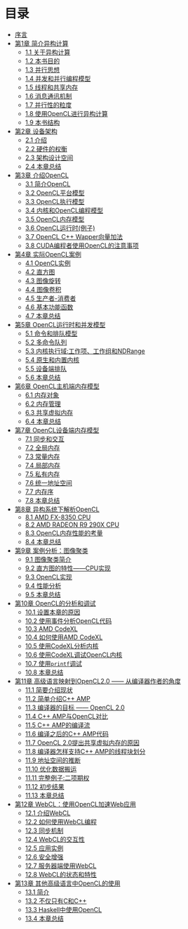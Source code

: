 # 目录

* [序言](content/Foreword/Foreword-chinese.md)
* [第1章 简介异构计算](content/chapter1/1.0-chinese.md)
	* [1.1 关于异构计算](content/chapter1/1.1-chinese.md)
	* [1.2 本书目的](content/chapter1/1.2-chinese.md)
	* [1.3 并行思想](content/chapter1/1.3-chinese.md)
	* [1.4 并发和并行编程模型](content/chapter1/1.4-chinese.md)
	* [1.5 线程和共享内存](content/chapter1/1.5-chinese.md)
	* [1.6 消息通讯机制](content/chapter1/1.6-chinese.md)
	* [1.7 并行性的粒度](content/chapter1/1.7-chinese.md)
	* [1.8 使用OpenCL进行异构计算](content/chapter1/1.8-chinese.md)
	* [1.9 本书结构](content/chapter1/1.9-chinese.md)
* [第2章 设备架构](content/chapter2/2.0-chinese.md)
	* [2.1 介绍](content/chapter2/2.1-chinese.md)
	* [2.2 硬件的权衡](content/chapter2/2.2-chinese.md)
	* [2.3 架构设计空间](content/chapter2/2.3-chinese.md)
	* [2.4 本章总结](content/chapter2/2.4-chinese.md)
* [第3章 介绍OpenCL](content/chapter3/3.0-chinese.md)
	* [3.1 简介OpenCL](content/chapter3/3.1-chinese.md)
	* [3.2 OpenCL平台模型](content/chapter3/3.2-chinese.md)
	* [3.3 OpenCL执行模型](content/chapter3/3.3-chinese.md)
	* [3.4 内核和OpenCL编程模型](content/chapter3/3.4-chinese.md)
	* [3.5 OpenCL内存模型](content/chapter3/3.5-chinese.md)
	* [3.6 OpenCL运行时(例子)](content/chapter3/3.6-chinese.md)
	* [3.7 OpenCL C++ Wapper向量加法](content/chapter3/3.7-chinese.md)
	* [3.8 CUDA编程者使用OpenCL的注意事项](content/chapter3/3.8-chinese.md)
* [第4章 实际OpenCL案例](content/chapter4/4.0-chinese.md)
	* [4.1 OpenCL实例](content/chapter4/4.1-chinese.md)
	* [4.2 直方图](content/chapter4/4.2-chinese.md)
	* [4.3 图像旋转](content/chapter4/4.3-chinese.md)
	* [4.4 图像卷积](content/chapter4/4.4-chinese.md)
	* [4.5 生产者-消费者](content/chapter4/4.5-chinese.md)
	* [4.6 基本功能函数](content/chapter4/4.6-chinese.md)
	* [4.7 本章总结](content/chapter4/4.7-chinese.md)
* [第5章 OpenCL运行时和并发模型](content/chapter5/5.0-chinese.md)
	* [5.1 命令和排队模型](content/chapter5/5.1-chinese.md)
	* [5.2 多命令队列](content/chapter5/5.2-chinese.md)
	* [5.3 内核执行域:工作项、工作组和NDRange](content/chapter5/5.3-chinese.md)
	* [5.4 原生和内置内核](content/chapter5/5.4-chinese.md)
	* [5.5 设备端排队](content/chapter5/5.5-chinese.md)
	* [5.6 本章总结](content/chapter5/5.6-chinese.md)
* [第6章 OpenCL主机端内存模型](content/chapter6/6.0-chinese.md)
	* [6.1 内存对象](content/chapter6/6.1-chinese.md)
	* [6.2 内存管理](content/chapter6/6.2-chinese.md)
	* [6.3 共享虚拟内存](content/chapter6/6.3-chinese.md)
	* [6.4 本章总结](content/chapter6/6.4-chinese.md)
* [第7章 OpenCL设备端内存模型](content/chapter7/7.0-chinese.md)
	* [7.1 同步和交互](content/chapter7/7.1-chinese.md)
	* [7.2 全局内存](content/chapter7/7.2-chinese.md)
	* [7.3 常量内存](content/chapter7/7.3-chinese.md)
	* [7.4 局部内存](content/chapter7/7.4-chinese.md)
	* [7.5 私有内存](content/chapter7/7.5-chinese.md)
	* [7.6 统一地址空间](content/chapter7/7.6-chinese.md)
	* [7.7 内存序](content/chapter7/7.7-chinese.md)
	* [7.8 本章总结](content/chapter7/7.8-chinese.md)
* [第8章 异构系统下解析OpenCL](content/chapter8/8.0-chinese.md)
	* [8.1 AMD FX-8350 CPU](content/chapter8/8.1-chinese.md)
	* [8.2 AMD RADEON R9 290X CPU](content/chapter8/8.2-chinese.md)
	* [8.3 OpenCL内存性能的考量](content/chapter8/8.3-chinese.md)
	* [8.4 本章总结](content/chapter8/8.4-chinese.md)
* [第9章 案例分析：图像聚类](content/chapter9/9.0-chinese.md)
	* [9.1 图像聚类简介](content/chapter9/9.1-chinese.md)
	* [9.2 直方图的特性——CPU实现](content/chapter9/9.2-chinese.md)
	* [9.3 OpenCL实现](content/chapter9/9.3-chinese.md)
	* [9.4 性能分析](content/chapter9/9.4-chinese.md)
	* [9.5 本章总结](content/chapter9/9.5-chinese.md)
* [第10章 OpenCL的分析和调试](content/chapter10/10.0-chinese.md)
	* [10.1 设置本章的原因](content/chapter10/10.1-chinese.md)
	* [10.2 使用事件分析OpenCL代码](content/chapter10/10.2-chinese.md)
	* [10.3 AMD CodeXL](content/chapter10/10.3-chinese.md)
	* [10.4 如何使用AMD CodeXL](content/chapter10/10.4-chinese.md)
	* [10.5 使用CodeXL分析内核](content/chapter10/10.5-chinese.md)
	* [10.6 使用CodeXL调试OpenCL内核](content/chapter10/10.6-chinese.md)
	* [10.7 使用`printf`调试](content/chapter10/10.7-chinese.md)
	* [10.8 本章总结](content/chapter10/10.8-chinese.md)
* [第11章 高级语言映射到OpenCL2.0 —— 从编译器作者的角度](content/chapter11/11.0-chinese.md)
	* [11.1 简要介绍现状](content/chapter11/11.1-chinese.md)
	* [11.2 简单介绍C++ AMP](content/chapter11/11.2-chinese.md)
	* [11.3 编译器的目标 —— OpenCL 2.0](content/chapter11/11.3-chinese.md)
	* [11.4 C++ AMP与OpenCL对比](content/chapter11/11.4-chinese.md)
	* [11.5 C++ AMP的编译流](content/chapter11/11.5-chinese.md)
	* [11.6 编译之后的C++ AMP代码](content/chapter11/11.6-chinese.md)
	* [11.7 OpenCL 2.0提出共享虚拟内存的原因](content/chapter11/11.7-chinese.md)
	* [11.8 编译器怎样支持C++ AMP的线程块划分](content/chapter11/11.8-chinese.md)
	* [11.9 地址空间的推断](content/chapter11/11.9-chinese.md)
	* [11.10 优化数据搬运](content/chapter11/11.10-chinese.md)
	* [11.11 完整例子:二项期权](content/chapter11/11.11-chinese.md)
	* [11.12 初步结果](content/chapter11/11.12-chinese.md)
	* [11.13 本章总结](content/chapter11/11.13-chinese.md)
* [第12章 WebCL：使用OpenCL加速Web应用]()
	* [12.1 介绍WebCL]()
	* [12.2 如何使用WebCL编程]()
	* [12.3 同步机制]()
	* [12.4 WebCL的交互性]()
	* [12.5 应用实例]()
	* [12.6 安全增强]()
	* [12.7 服务器端使用WebCL]()
	* [12.8 WebCL的状态和特性]()
* [第13章 其他高级语言中OpenCL的使用]()
	* [13.1 简介]()
	* [13.2 不仅只有C和C++]()
	* [13.3 Haskell中使用OpenCL]()
	* [13.4 本章总结]()
